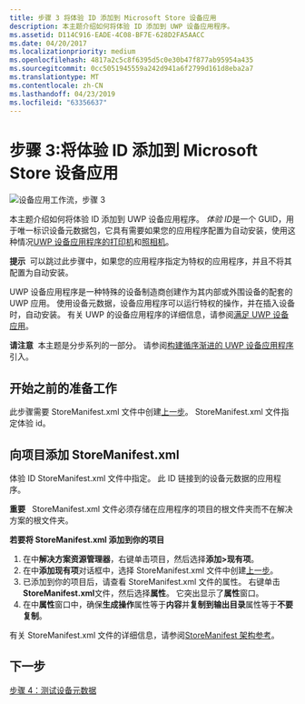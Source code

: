 ```yaml
---
title: 步骤 3 将体验 ID 添加到 Microsoft Store 设备应用
description: 本主题介绍如何将体验 ID 添加到 UWP 设备应用程序。
ms.assetid: D114C916-EADE-4C08-BF7E-628D2FA5AACC
ms.date: 04/20/2017
ms.localizationpriority: medium
ms.openlocfilehash: 4817a2c5c8f6395d5c0e30b47f877ab95954a435
ms.sourcegitcommit: 0cc5051945559a242d941a6f2799d161d8eba2a7
ms.translationtype: MT
ms.contentlocale: zh-CN
ms.lasthandoff: 04/23/2019
ms.locfileid: "63356637"
---
```

# <a name="step-3-add-an-experience-id-to-the-microsoft-store-device-app"></a>步骤 3:将体验 ID 添加到 Microsoft Store 设备应用


![设备应用工作流，步骤 3](images/3-device-app-workflow.png)

本主题介绍如何将体验 ID 添加到 UWP 设备应用程序。 *体验 ID*是一个 GUID，用于唯一标识设备元数据包，它具有需要如果您的应用程序配置为自动安装，使用这种情况[UWP 设备应用程序的打印机](uwp-device-apps-for-printers.md)和[照相机](uwp-device-apps-for-webcams.md)。

**提示**  可以跳过此步骤中，如果您的应用程序指定为特权的应用程序，并且不将其配置为自动安装。

 

UWP 设备应用程序是一种特殊的设备制造商创建作为其内部或外围设备的配套的 UWP 应用。 使用设备元数据，设备应用程序可以运行特权的操作，并在插入设备时，自动安装。 有关 UWP 的设备应用程序的详细信息，请参阅[满足 UWP 设备应用](meet-uwp-device-apps.md)。

**请注意**  本主题是分步系列的一部分。 请参阅[构建循序渐进的 UWP 设备应用程序](build-a-uwp-device-app-step-by-step.md)引入。

 

## <a name="span-idbeforeyoubeginspanspan-idbeforeyoubeginspanspan-idbeforeyoubeginspanbefore-you-begin"></a><span id="Before_you_begin"></span><span id="before_you_begin"></span><span id="BEFORE_YOU_BEGIN"></span>开始之前的准备工作


此步骤需要 StoreManifest.xml 文件中创建[上一步](step-2--create-device-metadata.md)。 StoreManifest.xml 文件指定体验 id。

## <a name="span-idaddstoremanifestxmltoyourprojectspanspan-idaddstoremanifestxmltoyourprojectspanadd-storemanifestxml-to-your-project"></a><span id="add_storemanifest.xml_to_your_project"></span><span id="ADD_STOREMANIFEST.XML_TO_YOUR_PROJECT"></span>向项目添加 StoreManifest.xml


体验 ID StoreManifest.xml 文件中指定。 此 ID 链接到的设备元数据的应用程序。

**重要**   StoreManifest.xml 文件必须存储在应用程序的项目的根文件夹而不在解决方案的根文件夹。

 

**若要将 StoreManifest.xml 添加到你的项目**

1.  在中**解决方案资源管理器**，右键单击项目，然后选择**添加&gt;现有项**。
2.  在中**添加现有项**对话框中，选择 StoreManifest.xml 文件中创建[上一步](step-2--create-device-metadata.md)。
3.  已添加到你的项目后，请查看 StoreManifest.xml 文件的属性。 右键单击**StoreManifest.xml**文件，然后选择**属性**。 它突出显示了**属性**窗口。
4.  在中**属性**窗口中，确保**生成操作**属性等于**内容**并**复制到输出目录**属性等于**不要复制**。

有关 StoreManifest.xml 文件的详细信息，请参阅[StoreManifest 架构参考](https://go.microsoft.com/fwlink/p/?LinkId=307124)。

## <a name="span-idnextstepspanspan-idnextstepspanspan-idnextstepspannext-step"></a><span id="Next_step"></span><span id="next_step"></span><span id="NEXT_STEP"></span>下一步


[步骤 4：测试设备元数据](step-4--test-device-metadata.md)

 

 





